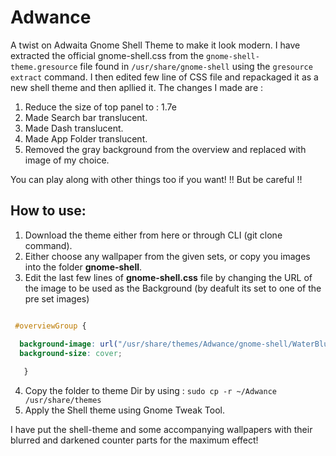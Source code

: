 # Adwance
A twist on Adwaita Gnome Shell Theme to make it look modern.
I have extracted the official gnome-shell.css from the `gnome-shell-theme.gresource` file found in `/usr/share/gnome-shell` using the `gresource extract` command. I then edited few line of CSS file and repackaged it as a new shell theme and then apllied it.
The changes I made are :
1. Reduce the size of top panel to : 1.7e
2. Made Search bar translucent.
3. Made Dash translucent.
4. Made App Folder translucent.
5. Removed the gray background from the overview and replaced with image of my choice.

You can play along with other things too if you want!
!! But be careful !!

## How to use:

1. Download the theme either from here or through CLI (git clone command).
2. Either choose any wallpaper from the given sets, or copy you images into the folder **gnome-shell**.
3. Edit the last few lines of **gnome-shell.css** file by changing the URL of the image to be used as the Background (by deafult its set to one of the pre set images)

``` css

 #overviewGroup {

  background-image: url("/usr/share/themes/Adwance/gnome-shell/WaterBlur.jpg");
  background-size: cover;
        
   }

```

4. Copy the folder to theme Dir by using :
`sudo cp -r ~/Adwance /usr/share/themes`
5. Apply the Shell theme using Gnome Tweak Tool.
      
I have put the shell-theme and some accompanying wallpapers with their blurred and darkened counter parts for the maximum effect!
